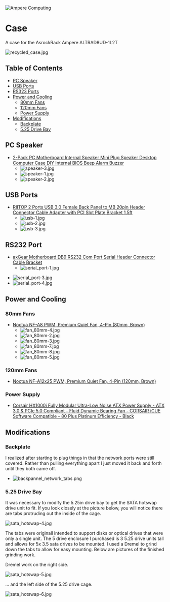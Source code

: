 ![Ampere Computing](https://avatars2.githubusercontent.com/u/34519842?s=400&u=1d29afaac44f477cbb0226139ec83f73faefe154&v=4)

# Case 

A case for the AsrockRack Ampere ALTRAD8UD-1L2T

![recycled_case.jpg](./img/recycled_case.jpg)

## Table of Contents
* [PC Speaker](#pc-speaker)
* [USB Ports](#usb-ports)
* [RS323 Ports](#rs232-port)
* [Power and Cooling](#power-and-cooling)
  * [80mm Fans](#80mm-fans)
  * [120mm Fans](#120mm-fans)
  * [Power Supply](#power-supply)
* [Modifications](#modifications)
  * [Backplate](#backplate)
  * [5.25 Drive Bay](#5.25-drive-bay)

## PC Speaker

* [2-Pack PC Motherboard Internal Speaker Mini Plug Speaker Desktop Computer Case DIY Internal BIOS Beep Alarm Buzzer](https://www.amazon.com/gp/product/B0BKG3YB3X/ref=ppx_yo_dt_b_asin_title_o01_s00?ie=UTF8&psc=1)
  * ![speaker-3.jpg](./img/speaker-3.jpg)
  * ![speaker-1.jpg](./img/speaker-1.jpg)
  * ![speaker-2.jpg](./img/speaker-2.jpg)

## USB Ports

* [RIITOP 2 Ports USB 3.0 Female Back Panel to MB 20pin Header Connector Cable Adapter with PCI Slot Plate Bracket 1.5ft](https://www.amazon.com/gp/product/B01KJPUI5W/ref=ppx_yo_dt_b_asin_title_o06_s00?ie=UTF8&th=1)
  * ![usb-1.jpg](./img/usb-1.jpg)
  * ![usb-2.jpg](./img/usb-2.jpg)
  * ![usb-3.jpg](./img/usb-3.jpg)

## RS232 Port

* [axGear Motherboard DB9 RS232 Com Port Serial Header Connector Cable Bracket](https://www.amazon.com/dp/B072BBM6VP?ref=ppx_yo2ov_dt_b_fed_asin_title)
  * ![serial_port-1.jpg](./img/serial_port-1.jpg)
<!--  * ![serial_port-2.jpg](./img/serial_port-2.jpg) -->
  * ![serial_port-3.jpg](./img/serial_port-3.jpg)
  * ![serial_port-4.jpg](./img/serial_port-4.jpg)

## Power and Cooling

### 80mm Fans
* [Noctua NF-A8 PWM, Premium Quiet Fan, 4-Pin (80mm, Brown)](https://www.amazon.com/gp/product/B00NEMG62M/ref=ppx_yo_dt_b_asin_title_o03_s00?ie=UTF8&th=1)
  * ![fan_80mm-4.jpg](./img/fan_80mm-4.jpg)
  <!-- * ![fan_80mm-6.jpg](./img/fan_80mm-6.jpg) -->
  <!-- * ![fan_80mm-1.jpg](./img/fan_80mm-1.jpg) -->
  * ![fan_80mm-2.jpg](./img/fan_80mm-2.jpg)
  * ![fan_80mm-3.jpg](./img/fan_80mm-3.jpg)
  * ![fan_80mm-7.jpg](./img/fan_80mm-7.jpg)
  * ![fan_80mm-8.jpg](./img/fan_80mm-8.jpg)
  * ![fan_80mm-5.jpg](./img/fan_80mm-5.jpg)

### 120mm Fans
* [Noctua NF-A12x25 PWM, Premium Quiet Fan, 4-Pin (120mm, Brown)](https://www.amazon.com/gp/product/B07C5VG64V/ref=ppx_yo_dt_b_asin_title_o03_s00?ie=UTF8&psc=1)

### Power Supply
* [Corsair HX1000i Fully Modular Ultra-Low Noise ATX Power Supply - ATX 3.0 & PCIe 5.0 Compliant - Fluid Dynamic Bearing Fan - CORSAIR iCUE Software Compatible - 80 Plus Platinum Efficiency - Black](https://amazon.com/dp/B0BZ2CRW8H?ref=ppx_yo2ov_dt_b_fed_asin_title&th=1)

## Modifications

### Backplate

I realized after starting to plug things in that the network ports were still covered. Rather than pulling everything apart I just moved it back and forth until they both came off.

* ![backpannel_network_tabs.png](./img/backpannel_network_tabs.png)

### 5.25 Drive Bay 

It was necessary to modify the 5.25in drive bay to get the SATA hotswap drive unit to fit.   If you look closely at the picture below, you will notice there are tabs protruding out the inside of the cage.  

![sata_hotswap-4.jpg](./img/sata_hotswap-4.jpg)

The tabs were originall intended to support disks or optical drives that were only a single unit.   The 5 drive enclosure I purchased is 3 5.25 drive units tall and allows for 5x 3.5 sata drives to be mounted.
I used a Dremel to grind down the tabs to allow for easy mounting.  Below are pictures of the finished grinding work.

Dremel work on the right side.

![sata_hotswap-5.jpg](./img/sata_hotswap-5.jpg)

... and the left side of the 5.25 drive cage.

![sata_hotswap-6.jpg](./img/sata_hotswap-6.jpg)

